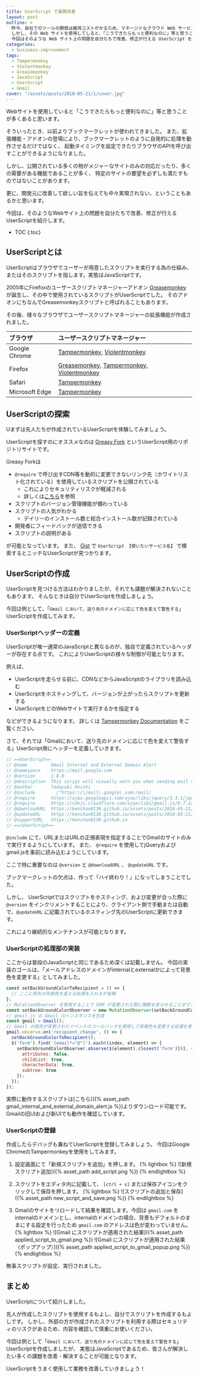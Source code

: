 ```yaml
---
title: UserScript で業務改善
layout: post
outline: >
  昨今、自社でのツールの開発は維持コストがかるため、マネージドなクラウド Web サービスを使用することが多くなってきています。
  しかし、その Web サイトを使用してしると、「こうできたらもっと便利なのに」等と思うことも多々あります。
  今回はそのような Web サイト上の問題を自分たちで改善、修正が行える UserScript を紹介します。
categories:
  - business-improvement
tags:
  - Tampermonkey
  - Violentmonkey
  - Greasemonkey
  - JavaScript
  - UserScript
  - Gmail
cover: "/assets/posts/2018-05-21/1/cover.jpg"
---
```


Webサイトを使用していると「こうできたらもっと便利なのに」等と思うことが多くあると思います。

そういったとき、以前よりブックマークレットが使われてきました。
また、拡張機能・アドオンの登場により、ブックマークレットのように自発的に処理を動作させるだけではなく、
起動タイミングを設定できたりブラウザのAPIを呼び出すことができるようになりました。

しかし、公開されている多くの物がメジャーなサイトのみの対応だったり、多くの需要がある機能であることが多く、
特定のサイトの要望を必ずしも満たすものではないことがあります。

更に、開発元に改善して欲しい旨を伝えても中々実現されない、ということもあるかと思います。

今回は、そのようなWebサイト上の問題を自分たちで改善、修正が行えるUserScriptを紹介します。

* TOC
{:toc}

## UserScriptとは

UserScriptはブラウザでユーザーが用意したスクリプトを実行する為の仕組み、またはそのスクリプトを指します。実態はJavaScriptです。

2005年にFirefoxのユーザースクリプトマネージャーアドオン [Greasemonkey](https://addons.mozilla.org/ja/firefox/addon/greasemonkey/) が誕生し、その中で使用されているスクリプトがUserScriptでした。
そのアドオンにちなんでGreasemonkeyスクリプトと呼ばれることもあります。

その後、様々なブラウザでユーザースクリプトマネージャーの拡張機能が作成されました。

| ブラウザ       | ユーザースクリプトマネージャー                                                                                                                                                                                                   |
|:---------------|:---------------------------------------------------------------------------------------------------------------------------------------------------------------------------------------------------------------------------------|
| Google Chrome  | [Tampermonkey](https://chrome.google.com/webstore/detail/tampermonkey/dhdgffkkebhmkfjojejmpbldmpobfkfo), [Violentmonkey](https://chrome.google.com/webstore/detail/violentmonkey/jinjaccalgkegednnccohejagnlnfdag)               |
| Firefox        | [Greasemonkey](https://addons.mozilla.org/ja/firefox/addon/greasemonkey/), [Tampermonkey](https://addons.mozilla.org/ja/firefox/addon/tampermonkey/), [Violentmonkey](https://addons.mozilla.org/ja/firefox/addon/tampermonkey/) |
| Safari         | [Tampermonkey](http://tampermonkey.net/?browser=safari)                                                                                                                                                                          |
| Microsoft Edge | [Tampermonkey](http://tampermonkey.net/?browser=edge)                                                                                                                                                                            |

## UserScriptの探索

Uまずは先人たちが作成されているUserScriptを体験してみましょう。

UserScriptを探すのにオススメなのは [Greasy Fork](https://greasyfork.org/) というUserScript用のリポジトリサイトです。

Greasy Forkは

- `@require` で呼び出すCDN等を動的に変更できないリンク先（ホワイトリスト化されている）を使用しているスクリプトを公開されている
  - これによりセキュリティリスクが軽減される
  - 詳しくは[こちら](https://greasyfork.org/help/external-scripts)を参照
- スクリプトのバージョン管理機能が備わっている
- スクリプトの人気がわかる
  - デイリーのインストール数と総合インストール数が記録されている
- 開発者にフィードバックが送信できる
- スクリプトの説明がある

が可能となっています。
また、 [Gist](https://gist.github.com/) で `UserScript 【使いたいサービス名】` で検索するとニッチなUserScriptが見つかります。

## UserScriptの作成

UserScriptを見つける方法はわかりましたが、それでも課題が解決されないこともあります。
そんなときは自分でUserScriptを作成しましょう。

今回は例として、「`Gmail において、送り先のドメインに応じて色を変えて警告する`」UserScriptを作成してみます。

### UserScriptヘッダーの定義

UserScriptが唯一通常のJavaScriptと異なるのが、独自で定義されているヘッダーが存在する点です。
これによりUserScriptの様々な制御が可能となります。

例えば、

- UserScriptを走らせる前に、CDNなどからJavaScriptのライブラリを読み込む
- UserScriptをホスティングして、バージョンが上がったらスクリプトを更新する
- UserScriptをどのWebサイトで実行するかを指定する

などができるようになります。
詳しくは [Tampermonkey Documentation](http://tampermonkey.net/documentation.php) をご覧ください。

さて、それでは「Gmailにおいて、送り先のドメインに応じて色を変えて警告する」UserScript用にヘッダーを定義していきます。

```js
// ==UserScript==
// @name         Gmail Internal and External Domain Alert
// @namespace    https://mail.google.com
// @version      1.0.0
// @description  This script will visually warn you when sending mail to other than the regulated domain in Gmail.
// @author       Tadayuki Onishi
// @include        /^https:\/\/mail\.google\.com\/mail/
// @require      https://ajax.googleapis.com/ajax/libs/jquery/3.3.1/jquery.min.js
// @require      https://cdnjs.cloudflare.com/ajax/libs/gmail-js/0.7.2/gmail.min.js
// @downloadURL  https://kenchan0130.github.io/assets/posts/2018-05-21/1/gmail_internal_and_external_domain_alert.js
// @updateURL    https://kenchan0130.github.io/assets/posts/2018-05-21/1/gmail_internal_and_external_domain_alert.js
// @supportURL   https://kenchan0130.github.io
// ==/UserScript==
```

`@include` にて、URLまたはURLの正規表現を指定することでGmailのサイトのみで実行するようにしています。
また、 `@require` を使用してjQueryおよびgmail.jsを事前に読み込むようにしています。

ここで特に重要なのは `@version` と `@downloadURL` 、 `@updateURL` です。

ブックマークレットの欠点は、作って「ハイ終わり！」になってしまうことでした。

しかし、 UserScriptではスクリプトをホスティング、および変更が合った際に `@version` をインクリメントすることにより、クライアント側で手動または自動で、`@updateURL` に記載されているホスティング先のUserScriptに更新できます。

これにより継続的なメンテナンスが可能となります。

### UserScriptの処理部の実装

ここからは普段のJavaScriptと同じであるため深くは記載しません。
今回の実装のゴールは、「メールアドレスのドメインがinternalとexternalかによって背景色を変更する」としてみました。

```js
const setBackGroundColorToRecipient = () => {
  // ここに宛先の背景色を変える処理を入れるが省略
};
// MutationObserver を使用することで DOM が変更された際に関数を走らせることができる
const setBackGroundColorObserver = new MutationObserver(setBackGroundColorToRecipient);
// gmail.js の Gmail のインスタンスを生成
const gmail = Gmail();
// Gmail の宛先が変更されたイベントのコールバックを使用して背景色を変更する処理を登録する
gmail.observe.on('recipient_change', () => {
  setBackGroundColorToRecipient();
  $('form').find('[email*="@"]').each((index, element) => {
    setBackGroundColorObserver.observe($(element).closest('form')[0], {
      attributes: false,
      childList: true,
      characterData: true,
      subtree: true
    });
  });
});
```

実際に動作するスクリプトは[こちら]({% asset_path gmail_internal_and_external_domain_alert.js %})よりダウンロード可能です。
Gmailの旧UIおよび新UIでも動作を確認しています。

### UserScriptの登録

作成したらデバッグも兼ねてUserScriptを登録してみましょう。
今回はGoogle ChromeのTampermonkeyを使用をしてみます。

1. 設定画面にて「新規スクリプトを追加」を押します。
{% lightbox %}
![新規スクリプト追加]({% asset_path add_script.png %})
{% endlightbox %}

2. スクリプトをエディタ内に記載して、 `[ctrl + s]` または保存アイコンをクリックして保存を押します。
{% lightbox %}
![スクリプトの追加と保存]({% asset_path new_script_and_save.png %})
{% endlightbox %}

3. Gmailのサイトをリロードして結果を確認します。今回は `gmail.com` をinternalのドメインとし、internalのドメインの場合、背景もデフォルトのままにする設定を行ったため `gmail.com` のアドレスは色が変わっていません。
{% lightbox %}
![Gmail にスクリプトが適用された結果]({% asset_path applied_script_to_gmail.png %})
![Gmail にスクリプトが適用された結果（ポップアップ）]({% asset_path applied_script_to_gmail_popup.png %})
{% endlightbox %}

無事スクリプトが設定、実行されました。

## まとめ

UserScriptについて紹介しました。

先人が作成したスクリプトを使用するもよし、自分でスクリプトを作成するもよしです。
しかし、外部の方が作成されたスクリプトを利用する際はセキュリティのリスクがあるため、内容を確認して慎重にお使いください。

今回は例として「`Gmail において、送り先のドメインに応じて色を変えて警告する`」UserScriptを作成しましたが、
実態はJavaScriptであるため、皆さんが解決したい多くの課題を改善・解決することが可能となります。

UserScriptをうまく使用して業務を改善していきましょう！
